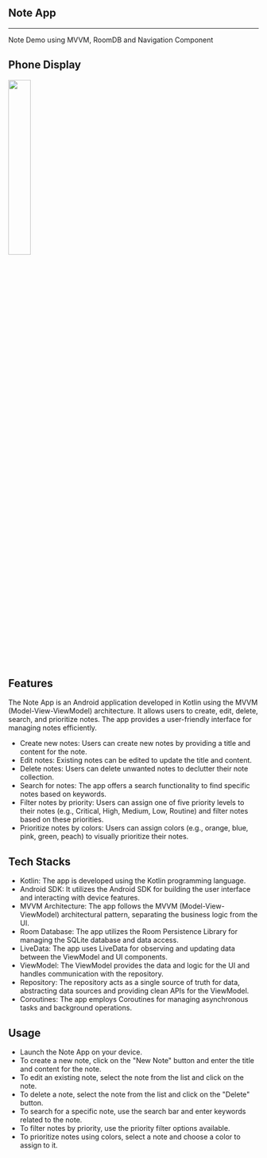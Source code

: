 ## Note App
---
Note Demo using MVVM, RoomDB and Navigation Component

## Phone Display
<img src="https://github.com/gtran6/Calculator/assets/78507684/0d846f64-dbb3-415b-82e5-4966f3f9147d" width="30%" height="30%">&ensp;

## Features
The Note App is an Android application developed in Kotlin using the MVVM (Model-View-ViewModel) architecture. It allows users to create, edit, delete, search, and prioritize notes. The app provides a user-friendly interface for managing notes efficiently.
- Create new notes: Users can create new notes by providing a title and content for the note.
- Edit notes: Existing notes can be edited to update the title and content.
- Delete notes: Users can delete unwanted notes to declutter their note collection.
- Search for notes: The app offers a search functionality to find specific notes based on keywords.
- Filter notes by priority: Users can assign one of five priority levels to their notes (e.g., Critical, High, Medium, Low, Routine) and filter notes based on these priorities.
- Prioritize notes by colors: Users can assign colors (e.g., orange, blue, pink, green, peach) to visually prioritize their notes.

## Tech Stacks
- Kotlin: The app is developed using the Kotlin programming language.
- Android SDK: It utilizes the Android SDK for building the user interface and interacting with device features.
- MVVM Architecture: The app follows the MVVM (Model-View-ViewModel) architectural pattern, separating the business logic from the UI.
- Room Database: The app utilizes the Room Persistence Library for managing the SQLite database and data access.
- LiveData: The app uses LiveData for observing and updating data between the ViewModel and UI components.
- ViewModel: The ViewModel provides the data and logic for the UI and handles communication with the repository.
- Repository: The repository acts as a single source of truth for data, abstracting data sources and providing clean APIs for the ViewModel.
- Coroutines: The app employs Coroutines for managing asynchronous tasks and background operations.

## Usage
- Launch the Note App on your device.
- To create a new note, click on the "New Note" button and enter the title and content for the note.
- To edit an existing note, select the note from the list and click on the note.
- To delete a note, select the note from the list and click on the "Delete" button.
- To search for a specific note, use the search bar and enter keywords related to the note.
- To filter notes by priority, use the priority filter options available.
- To prioritize notes using colors, select a note and choose a color to assign to it.
